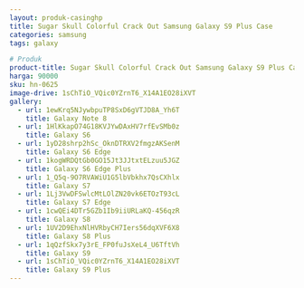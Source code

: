 ```yaml
---
layout: produk-casinghp
title: Sugar Skull Colorful Crack Out Samsung Galaxy S9 Plus Case
categories: samsung
tags: galaxy

# Produk
product-title: Sugar Skull Colorful Crack Out Samsung Galaxy S9 Plus Case
harga: 90000
sku: hn-0625
image-drive: 1sChTiO_VQic0YZrnT6_X14A1EO28iXVT
gallery:
  - url: 1ewKrq5NJywbpuTP8SxD6gVTJD8A_Yh6T
    title: Galaxy Note 8
  - url: 1HlKkapO74G18KVJYwDAxHV7rfEvSMb0z
    title: Galaxy S6
  - url: 1yD28shrp2hSc_OknDTRXV2fmgzAKSenM
    title: Galaxy S6 Edge
  - url: 1kogWRDQtGb0GO15Jt3JJtxtELzuu5JGZ
    title: Galaxy S6 Edge Plus
  - url: 1_Q5q-9O7RVAWiU1G5lbVbkhx7QsCXhlx
    title: Galaxy S7
  - url: 1Lj3VwDFSwlcMtLOlZN20vk6ETOzT93cL
    title: Galaxy S7 Edge
  - url: 1cwQEi4DTr5GZb1Ib9iiURLaKQ-456qzR
    title: Galaxy S8
  - url: 1UV2D9EhxNlHVRbyCH7Iers56dqXVF6X8
    title: Galaxy S8 Plus
  - url: 1qQzfSkx7y3rE_FP0fuJsXeL4_U6TftVh
    title: Galaxy S9
  - url: 1sChTiO_VQic0YZrnT6_X14A1EO28iXVT
    title: Galaxy S9 Plus
---
```

